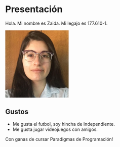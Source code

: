 # Presentación

Hola. Mi nombre es Zaida. Mi legajo es 177.610-1. 

<img src="https://github.com/pdepmartestm/me-presento-zaimartinezj/blob/main/foto.jpg?raw=true" width=200px>

## Gustos

* Me gusta el futbol, soy hincha de Independiente.
* Me gusta jugar videojuegos con amigos.

Con ganas de cursar Paradigmas de Programación!
